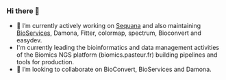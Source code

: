 ### Hi there 👋

- 🔭 I’m currently actively working on [Sequana](https://sequana.readethedocs.io) and also maintaining [BioServices](https://bioservices.readthedocs.io), Damona, Fitter, colormap, spectrum, Bioconvert and easydev.
- I'm currently leading the bioinformatics and data management activities of the  Biomics NGS platform (biomics.pasteur.fr) building pipelines and tools for production.
- 👯 I’m looking to collaborate on BioConvert, BioServices and Damona.  



<!-- 
- 🤔 I’m looking for help with ...
- 💬 Ask me about ...
- 📫 How to reach me: ...
- 😄 Pronouns: ...
- ⚡ Fun fact: ...
--!>

